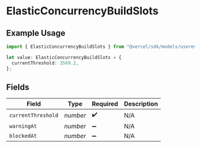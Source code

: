 # ElasticConcurrencyBuildSlots

## Example Usage

```typescript
import { ElasticConcurrencyBuildSlots } from "@vercel/sdk/models/userevent.js";

let value: ElasticConcurrencyBuildSlots = {
  currentThreshold: 3569.2,
};
```

## Fields

| Field              | Type               | Required           | Description        |
| ------------------ | ------------------ | ------------------ | ------------------ |
| `currentThreshold` | *number*           | :heavy_check_mark: | N/A                |
| `warningAt`        | *number*           | :heavy_minus_sign: | N/A                |
| `blockedAt`        | *number*           | :heavy_minus_sign: | N/A                |